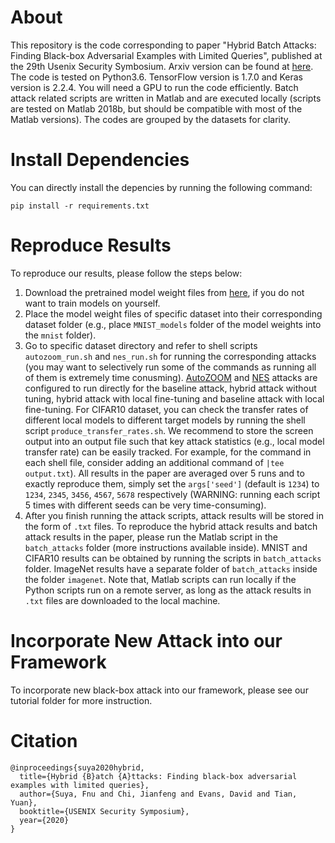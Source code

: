 # About
This repository is the code corresponding to paper "Hybrid Batch Attacks: Finding Black-box Adversarial Examples with Limited Queries", published at the 29th Usenix Security Symbosium. Arxiv version can be found at [here](https://arxiv.org/abs/1908.07000). The code is tested on Python3.6. TensorFlow version is 1.7.0 and Keras version is 2.2.4. You will need a GPU to run the code efficiently. Batch attack related scripts are written in Matlab and are executed locally (scripts are tested on Matlab 2018b, but should be compatible with most of the Matlab versions). The codes are grouped by the datasets for clarity. 

# Install Dependencies
You can directly install the depencies by running the following command:
```
pip install -r requirements.txt
```

# Reproduce Results
To reproduce our results, please follow the steps below:
1. Download the pretrained model weight files from [here](https://drive.google.com/drive/folders/1tQRRASL2qySOqUtDs12s62ssPhzgvRrZ?usp=sharing), if you do not want to train models on yourself. 
2. Place the model weight files of specific dataset into their corresponding dataset folder (e.g., place `MNIST_models` folder of the model weights into the `mnist` folder).
3. Go to specific dataset directory and refer to shell scripts `autozoom_run.sh` and `nes_run.sh` for running the corresponding attacks (you may want to selectively run some of the commands as running all of them is extremely time conusming). [AutoZOOM](https://github.com/IBM/Autozoom-Attack) and [NES](https://github.com/labsix/limited-blackbox-attacks) attacks are configured to run directly for the baseline attack, hybrid attack without tuning, hybrid attack with local fine-tuning and baseline attack with local fine-tuning. For CIFAR10 dataset, you can check the transfer rates of different local models to different target models by running the shell script `produce_transfer_rates.sh`. We recommend to store the screen output into an output file such that key attack statistics (e.g., local model transfer rate) can be easily tracked. For example, for the command in each shell file, consider adding an additional command of `|tee output.txt`). All results in the paper are averaged over 5 runs and to exactly reproduce them, simply set the `args['seed']` (default is `1234`) to `1234`, `2345`, `3456`, `4567`, `5678` respectively (WARNING: running each script 5 times with different seeds can be very time-consuming). 
4. After you finish running the attack scripts, attack results will be stored in the form of `.txt` files. To reproduce the hybrid attack results and batch attack results in the paper, please run the Matlab script in the `batch_attacks` folder (more instructions available inside). MNIST and CIFAR10 results can be obtained by running the scripts in `batch_attacks` folder. ImageNet results have a separate folder of `batch_attacks` inside the folder `imagenet`. Note that, Matlab scripts can run locally if the Python scripts run on a remote server, as long as the attack results in `.txt` files are downloaded to the local machine. 

# Incorporate New Attack into our Framework

To incorporate new black-box attack into our framework, please see our tutorial folder for more instruction.

# Citation
```
@inproceedings{suya2020hybrid,
  title={Hybrid {B}atch {A}ttacks: Finding black-box adversarial examples with limited queries},
  author={Suya, Fnu and Chi, Jianfeng and Evans, David and Tian, Yuan},
  booktitle={USENIX Security Symposium},
  year={2020}
}
```
